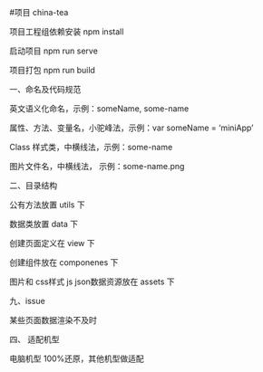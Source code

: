 #项目 china-tea

项目工程组依赖安装
npm install

启动项目
npm run serve

项目打包
npm run build

一、命名及代码规范

英文语义化命名，示例：someName, some-name

属性、方法、变量名，小驼峰法，示例：var someName = ‘miniApp’

Class 样式类，中横线法，示例：some-name

图片文件名，中横线法， 示例：some-name.png


二、目录结构

公有方法放置 utils 下

数据类放置 data 下

创建页面定义在 view 下

创建组件放在 componenes 下

图片和 css样式 js json数据资源放在 assets 下



九、issue

某些页面数据渲染不及时


四、 适配机型

电脑机型 100%还原，其他机型做适配

